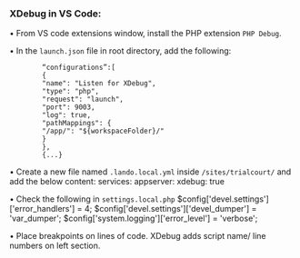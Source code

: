 ### XDebug in VS Code:

•	From VS code extensions window, install the PHP extension `PHP Debug`. 

•	In the `launch.json` file in root directory, add the following:

            “configurations”:[
            {
            "name": "Listen for XDebug",
            "type": "php",
            "request": "launch",
            "port": 9003,
            "log": true,
            "pathMappings": {
            "/app/": "${workspaceFolder}/"
            }
            },
            {...}

•	Create a new file named `.lando.local.yml` inside `/sites/trialcourt/` and add the below content:
            services:
              appserver:
                xdebug: true

•	Check the following in `settings.local.php`
        $config['devel.settings']['error_handlers'] = 4;
        $config['devel.settings']['devel_dumper'] = 'var_dumper';
        $config['system.logging']['error_level'] = 'verbose';

•   Place breakpoints on lines of code. XDebug adds script name/ line numbers on left section.
